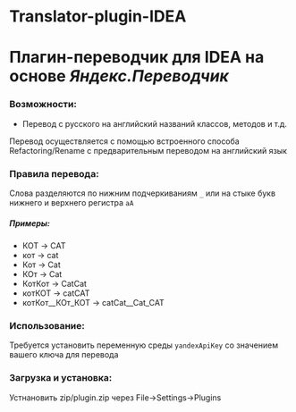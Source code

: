 # Translator-plugin-IDEA
Плагин-переводчик для IDEA на основе _Яндекс.Переводчик_
========================================================
### Возможности:
- Перевод с русского на английский названий классов, методов и т.д.

Перевод осуществляется с помощью встроенного способа Refactoring/Rename
с предварительным переводом на английский язык

### Правила перевода:
Слова разделяются по нижним подчеркиваниям `_` или на стыке букв нижнего 
и верхнего регистра `aA`

##### Примеры:
- КОТ -> CAT
- кот -> cat
- Кот -> Cat
- КОт -> Cat
- КотКот -> CatCat
- котКОТ -> catCAT
- котКот\_\_КОт\_КОТ -> catCat\_\_Cat\_CAT

### Использование:
Требуется установить переменную среды `yandexApiKey` со значением вашего ключа для перевода

### Загрузка и установка:
Устнановить zip/plugin.zip через File->Settings->Plugins